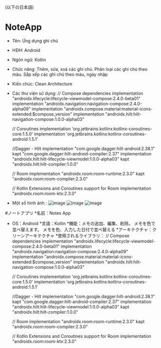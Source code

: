 (以下の日本語)
# NoteApp
* Tên: Ứng dụng ghi chú 
* HĐH: Android
* Ngôn ngữ: Kotlin
* Chức năng: Thêm, sửa, xoá các ghi chú. Phân loại các ghi chú theo màu. Sắp xếp các ghi chú theo màu, ngày nhập
* Kiến chúc: Clean Architecture
* Các thư viện sử dụng:
 // Compose dependencies
    implementation "androidx.lifecycle:lifecycle-viewmodel-compose:2.4.0-beta01"
    implementation "androidx.navigation:navigation-compose:2.4.0-alpha09"
    implementation "androidx.compose.material:material-icons-extended:$compose_version"
    implementation "androidx.hilt:hilt-navigation-compose:1.0.0-alpha03"

    // Coroutines
    implementation 'org.jetbrains.kotlinx:kotlinx-coroutines-core:1.5.0'
    implementation 'org.jetbrains.kotlinx:kotlinx-coroutines-android:1.5.1'

    //Dagger - Hilt
    implementation "com.google.dagger:hilt-android:2.38.1"
    kapt "com.google.dagger:hilt-android-compiler:2.37"
    implementation "androidx.hilt:hilt-lifecycle-viewmodel:1.0.0-alpha03"
    kapt "androidx.hilt:hilt-compiler:1.0.0"

    // Room
    implementation "androidx.room:room-runtime:2.3.0"
    kapt "androidx.room:room-compiler:2.3.0"

    // Kotlin Extensions and Coroutines support for Room
    implementation "androidx.room:room-ktx:2.3.0"
* Một số hình ảnh :
![image](https://user-images.githubusercontent.com/75416674/167452484-22fffa5f-849e-424b-8ff3-b25db8853bf7.png)
![image](https://user-images.githubusercontent.com/75416674/167452510-648e4fce-35e0-4dd4-843d-cf62d4677578.png)
![image](https://user-images.githubusercontent.com/75416674/167452547-d4e065a0-aba2-41a9-aa9c-f1457ec5db15.png)

#ノートアプリ
*名前：Notes App
* OS：Android
*言語：Kotlin
*機能：メモの追加、編集、削除。 メモを色で並べ替えます。 メモを色、入力した日付で並べ替える
*アーキテクチャ：クリーンアーキテクチャ
*使用されるライブラリ：
 // Compose dependencies
    implementation "androidx.lifecycle:lifecycle-viewmodel-compose:2.4.0-beta01"
    implementation "androidx.navigation:navigation-compose:2.4.0-alpha09"
    implementation "androidx.compose.material:material-icons-extended:$compose_version"
    implementation "androidx.hilt:hilt-navigation-compose:1.0.0-alpha03"

    // Coroutines
    implementation 'org.jetbrains.kotlinx:kotlinx-coroutines-core:1.5.0'
    implementation 'org.jetbrains.kotlinx:kotlinx-coroutines-android:1.5.1'

    //Dagger - Hilt
    implementation "com.google.dagger:hilt-android:2.38.1"
    kapt "com.google.dagger:hilt-android-compiler:2.37"
    implementation "androidx.hilt:hilt-lifecycle-viewmodel:1.0.0-alpha03"
    kapt "androidx.hilt:hilt-compiler:1.0.0"

    // Room
    implementation "androidx.room:room-runtime:2.3.0"
    kapt "androidx.room:room-compiler:2.3.0"

    // Kotlin Extensions and Coroutines support for Room
    implementation "androidx.room:room-ktx:2.3.0"
